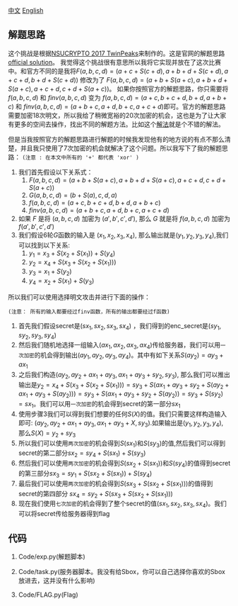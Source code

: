 [中文](./WP_zh.md) [English](./WP.md)

## 解题思路
这个挑战是根据[NSUCRYPTO 2017 TwinPeaks](https://nsucrypto.nsu.ru/archive/2017/round/2/task/2/#data)来制作的。这是官网的解题思路[official solution](https://nsucrypto.nsu.ru/archive/2017/problems_solution)。 我觉得这个挑战很有意思所以我将它实现并放在了这次比赛中。和官方不同的是我将$F(a,b,c,d) = (a+c+S(c+d),a+b+d+S(c+d),a+c+d,b+d+S(c+d))$ 修改为了 $F(a,b,c,d) = (a+b+S(a+c),a+b+d+S(a+c),a+c+d,c+d+S(a+c))$。 如果你按照官方的解题思路，你只需要将 $f(a,b,c,d)$ 和 $finv(a,b,c,d)$ 变为 $f(a,b,c,d) = (a+c,b+c+d,b+d,a+b+c)$ 和 $finv(a,b,c,d) = (a+b+c,a+d,b+c,a+c+d)$即可。官方的解题思路需要加密18次明文，所以我给了稍微宽裕的20次加密的机会，这也是为了让大家有更多的空间去操作，找出不同的解题方法。比如这个[解法](https://bomotodo.wordpress.com/2017/10/31/nsucrypto-2017/)就是个不错的解法。

但是当我按照官方的解题思路进行解题的时候我发现他有的地方说的有点不那么清楚，并且我只使用了7次加密的机会就解决了这个问题。所以我写下了我的解题思路：
`(注意 : 在本文中所有的 '+' 都代表 'xor' )`
1. 我们首先假设以下关系式：
   1. $F(a,b,c,d) = (a+b+S(a+c),a+b+d+S(a+c),a+c+d,c+d+S(a+c))$
   2. $G(a,b,c,d) = (b+S(a),c,d,a)$
   3. $f(a,b,c,d) = (a+c,b+c+d,b+d,a+b+c)$
   4. $finv(a,b,c,d) = (a+b+c,a+d,b+c,a+c+d)$
2. 如果 $F$ 是将 $(a,b,c,d)$ 加密为 $(a',b',c',d')$, 那么 $G$ 就是将 $f(a,b,c,d)$ 加密为 $f(a',b',c',d')$
3. 我们假设6轮$G$函数的输入是 $(x_1,x_2,x_3,x_4)$, 那么输出就是$(y_1,y_2,y_3,y_4)$,我们可以找到以下关系:
   1. $y_1 = x_3 + S(x_2 + S(x_1)) + S(y_4)$
   2. $y_2 = x_4 + S(x_3 + S(x_2 + S(x_1)))$
   3. $y_3 = x_1 + S(y_2)$
   4. $y_4 = x_2 + S(x_1) + S(y_3)$

所以我们可以使用选择明文攻击并进行下面的操作：

`(注意： 所有的输入都要经过finv函数，所有的输出都要经过f函数)`
1. 首先我们假设secret是$(sx_1,sx_2,sx_3,sx_4)$ ，我们得到的enc_secret是$(sy_1,sy_2,sy_3,sy_4)$
2. 然后我们随机地选择一组输入$(ax_1,ax_2,ax_3,ax_4)$传给服务器，我们可以用`一次加密`的机会得到输出$(ay_1,ay_2,ay_3,ay_4)$。其中有如下关系$S(ay_2)=ay_3+ax_1$
3. 之后我们构造$(ay_2,ay_2+ax_1+ay_3,ax_1+ay_3+sy_2,sy_3)$, 那么我们可以推出输出是$y_2 = x_4 + S(x_3 + S(x_2 + S(x_1))) = sy_3 + S(ax_1+ay_3+sy_2 + S(ay_2+ax_1+ay_3 + S(ay_2))) = sy_3 + S(ax_1+ay_3+sy_2 + S(ay_2)) = sy_3 + S(sy_2) = sx_1$。我们可以用`一次加密`的机会得到secret的第一部分$sx_1$
4. 使用步骤3我们可以得到我们想要的任何$S(X)$的值。我们只需要这样构造输入即可: $(ay_2,ay_2+ax_1+ay_3,ax_1+ay_3+X,sy_3)$.如果输出是$(y_1,y_2,y_3,y_4)$, 那么$S(X) = y_2 + sy_3$
5. 所以我们可以使用`两次加密`的机会得到$S(sx_1)$和$S(sy_3)$的值,然后我们可以得到secret的第二部分$sx_2 = sy_4 + S(sx_1) + S(sy_3)$
6. 然后我们可以使用`两次加密`的机会得到$S(sx_2 + S(sx_1))$和$S(sy_4)$的值得到secret的第三部分$sx_3 = sy_1 + S(sx_2 + S(sx_1)) + S(sy_4)$ 
7. 最后我们可以使用`两次加密`的机会得到$S(sx_3 + S(sx_2 + S(sx_1)))$的值得到secret的第四部分 $sx_4 = sy_2 + S(sx_3 + S(sx_2 + S(sx_1)))$
8. 现在我们使用`七次加密`的机会得到了整个secret的值$(sx_1,sx_2,sx_3,sx_4)$。我们可以将secret传给服务器得到flag



## 代码

1. Code/exp.py(解题脚本)

2. Code/task.py(服务器脚本。我没有给Sbox，你可以自己选择你喜欢的Sbox放进去，这并没有什么影响)

3. Code/FLAG.py(Flag)

